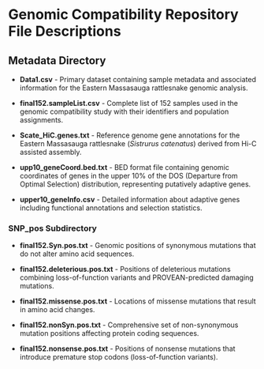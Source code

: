 # Genomic Compatibility Repository File Descriptions

## Metadata Directory

- **Data1.csv** - Primary dataset containing sample metadata and associated information for the Eastern Massasauga rattlesnake genomic analysis.

- **final152.sampleList.csv** - Complete list of 152 samples used in the genomic compatibility study with their identifiers and population assignments.

- **Scate_HiC.genes.txt** - Reference genome gene annotations for the Eastern Massasauga rattlesnake (*Sistrurus catenatus*) derived from Hi-C assisted assembly.

- **upp10_geneCoord.bed.txt** - BED format file containing genomic coordinates of genes in the upper 10% of the DOS (Departure from Optimal Selection) distribution, representing putatively adaptive genes.

- **upper10_geneInfo.csv** - Detailed information about adaptive genes including functional annotations and selection statistics.

### SNP_pos Subdirectory

- **final152.Syn.pos.txt** - Genomic positions of synonymous mutations that do not alter amino acid sequences.

- **final152.deleterious.pos.txt** - Positions of deleterious mutations combining loss-of-function variants and PROVEAN-predicted damaging mutations.

- **final152.missense.pos.txt** - Locations of missense mutations that result in amino acid changes.

- **final152.nonSyn.pos.txt** - Comprehensive set of non-synonymous mutation positions affecting protein coding sequences.

- **final152.nonsense.pos.txt** - Positions of nonsense mutations that introduce premature stop codons (loss-of-function variants).

